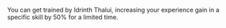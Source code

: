 You can get trained by Idrinth Thalui, increasing your experience gain in a specific skill by 50% for a limited time.
